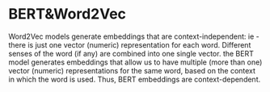 # BERT&Word2Vec
Word2Vec models generate embeddings that are context-independent: ie - there is just one vector (numeric) representation for each word. Different senses of the word (if any) are combined into one single vector.
the BERT model generates embeddings that allow us to have multiple (more than one) vector (numeric) representations for the same word, based on the context in which the word is used. Thus, BERT embeddings are context-dependent.

